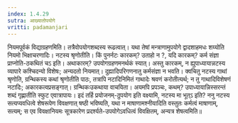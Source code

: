 ```yaml
---
index: 1.4.29
sutra: आख्यातोपयोगे
vritti: padamanjari
---
```


 नियमपूर्वकं विद्याग्रहणमिति। तत्रैवोपयोगशब्दस्य रूढत्वात्। यथा तेषां मन्त्राणामुपयोगे द्वादशाहमधः शय्योति नियमो भिक्षाचरणादिः। नटस्य श्रृणोतीति। किं पुनर्नटः कारकम्? उताहो न ?, यदि कारकम्? कर्म संज्ञा प्राप्नोति-ठकथितं चऽ इति। अथाकारम्? उपयोगग्रहणमनर्थकं स्यात्। अस्तु कारकम्, न ह्युपाध्यायान्नटस्य व्यापारे कश्चिदन्यो विशेषः; अन्यदतो नियमात्। दुह्यादिपरिगणनातु कर्मसंज्ञा न भवति। क्वचितु नटस्य गाथां श्रृणोति, ग्रन्थिकस्य कथां श्रृणोतीति पाठः, तत्रापि नटादिनिमितं गाथादेः श्रवणं करोतीत्यर्थ; न तु गाथादिविशेषणं नटादिः; अकारकत्वप्रसङ्गात्। ग्रन्थिकःउकथाया वाचयिता। अयमपि प्रपञ्चः, कथम्? उपाध्यायान्निस्सरन्तं शब्दं गृह्णातीति स्फुट एवात्रापायः। इदं तर्हि प्रयोजनम्-ठुपयोग इति वक्ष्यामि, नटस्य मा भूत्ऽ इति? ननु नटस्य सत्यप्यवधित्वे शेषरूपेण विवक्षणात् षष्ठी भविष्यति, यथा न माषाणामश्नीयादिति वस्तुतः कर्मत्वं माषाणाम्, सत्यम्; स एव विवक्षानियमः सूत्रकारेण प्रदर्श्यते-उपयोगेऽवधित्वं विवक्षितम्, अन्यत्र शेषत्वमिति॥